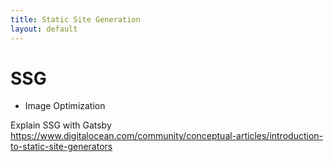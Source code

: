 ```yaml
---
title: Static Site Generation
layout: default
---
```


# SSG

 - Image Optimization

Explain SSG with Gatsby
https://www.digitalocean.com/community/conceptual-articles/introduction-to-static-site-generators